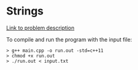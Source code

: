 # Strings
[Link to problem description](https://www.hackerrank.com/challenges/c-tutorial-strings/problem)


To compile and run the program with the input file:

```
> g++ main.cpp -o run.out -std=c++11
> chmod +x run.out
> ./run.out < input.txt
```
